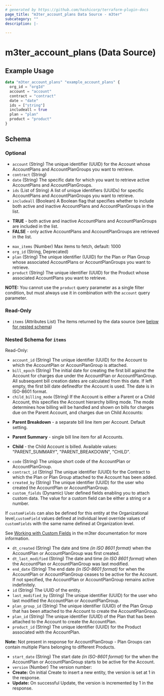 ```yaml
---
# generated by https://github.com/hashicorp/terraform-plugin-docs
page_title: "m3ter_account_plans Data Source - m3ter"
subcategory: ""
description: |-
  
---
```


# m3ter_account_plans (Data Source)



## Example Usage

```terraform
data "m3ter_account_plans" "example_account_plans" {
  org_id = "orgId"
  account = "account"
  contract = "contract"
  date = "date"
  ids = ["string"]
  includeall = true
  plan = "plan"
  product = "product"
}
```

<!-- schema generated by tfplugindocs -->
## Schema

### Optional

- `account` (String) The unique identifier (UUID) for the Account whose AccountPlans and AccountPlanGroups you want to retrieve.
- `contract` (String)
- `date` (String) The specific date for which you want to retrieve active AccountPlans and AccountPlanGroups.
- `ids` (List of String) A list of unique identifiers (UUIDs) for specific AccountPlans and AccountPlanGroups you want to retrieve.
- `includeall` (Boolean) A Boolean flag that specifies whether to include both active and inactive AccountPlans and AccountPlanGroups in the list.

* **TRUE** - both active and inactive AccountPlans and AccountPlanGroups are included in the list.
* **FALSE** - only active AccountPlans and AccountPlanGroups are retrieved in the list.
- `max_items` (Number) Max items to fetch, default: 1000
- `org_id` (String, Deprecated)
- `plan` (String) The unique identifier (UUID) for the Plan or Plan Group whose associated AccountPlans or AccountPlanGroups you want to retrieve.
- `product` (String) The unique identifier (UUID) for the Product whose associated AccountPlans you want to retrieve.

**NOTE:** You cannot use the `product` query parameter as a single filter condition, but must always use it in combination with the `account` query parameter.

### Read-Only

- `items` (Attributes List) The items returned by the data source (see [below for nested schema](#nestedatt--items))

<a id="nestedatt--items"></a>
### Nested Schema for `items`

Read-Only:

- `account_id` (String) The unique identifier (UUID) for the Account to which the AccountPlan or AccounPlanGroup is attached.
- `bill_epoch` (String) The initial date for creating the first bill against the Account for charges due under the AccountPlan or AccountPlanGroup. All subsequent bill creation dates are calculated from this date. If left empty, the first bill date definedfor the Account is used. The date is in ISO-8601 format.
- `child_billing_mode` (String) If the Account is either a Parent or a Child Account, this specifies the Account hierarchy billing mode. The mode determines how billing will be handled and shown on bills for charges due on the Parent Account, and charges due on Child Accounts:

* **Parent Breakdown** - a separate bill line item per Account. Default setting.

* **Parent Summary** - single bill line item for all Accounts.

* **Child** - the Child Account is billed.
Available values: "PARENT_SUMMARY", "PARENT_BREAKDOWN", "CHILD".
- `code` (String) The unique short code of the AccountPlan or AccountPlanGroup.
- `contract_id` (String) The unique identifier (UUID) for the Contract to which the Plan or Plan Group  attached to the Account has been added.
- `created_by` (String) The unique identifier (UUID) for the user who created the AccountPlan or AccountPlanGroup.
- `custom_fields` (Dynamic) User defined fields enabling you to attach custom data. The value for a custom field can be either a string or a number.

If `customFields` can also be defined for this entity at the Organizational level,`customField` values defined at individual level override values of `customFields` with the same name defined at Organization level.

See [Working with Custom Fields](https://www.m3ter.com/docs/guides/creating-and-managing-products/working-with-custom-fields) in the m3ter documentation for more information.
- `dt_created` (String) The date and time *(in ISO 8601 format)* when the AccountPlan or AccountPlanGroup was first created.
- `dt_last_modified` (String) The date and time *(in ISO 8601 format)* when the AccountPlan or AccountPlanGroup was last modified.
- `end_date` (String) The end date *(in ISO-8601 format)* for when the AccountPlan or AccountPlanGroup ceases to be active for the Account. If not specified, the AccountPlan or AccountPlanGroup remains active indefinitely.
- `id` (String) The UUID of the entity.
- `last_modified_by` (String) The unique identifier (UUID) for the user who last modified the AccountPlan or AccountPlanGroup.
- `plan_group_id` (String) The unique identifier (UUID) of the Plan Group that has been attached to the Account to create the AccountPlanGroup.
- `plan_id` (String) The unique identifier (UUID) of the Plan that has been attached to the Account to create the AccountPlan.
- `product_id` (String) The unique identifier (UUID) for the Product associated with the AccountPlan.

**Note:** Not present in response for AccountPlanGroup - Plan Groups can contain multiple Plans belonging to different Products.
- `start_date` (String) The start date *(in ISO-8601 format)* for the when the AccountPlan or AccountPlanGroup starts to be active for the Account.
- `version` (Number) The version number:
- **Create:** On initial Create to insert a new entity, the version is set at 1 in the response.
- **Update:** On successful Update, the version is incremented by 1 in the response.
